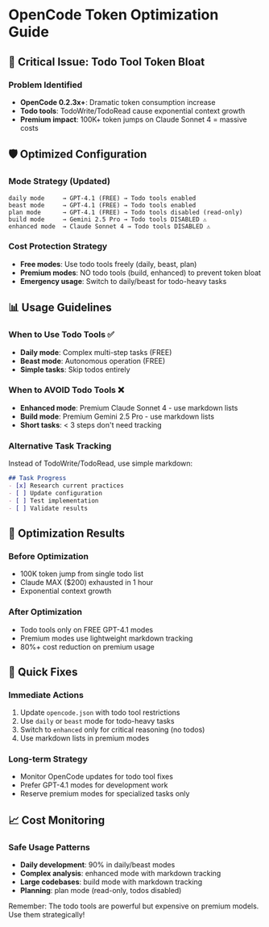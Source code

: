 # OpenCode Token Optimization Guide

## 🚨 Critical Issue: Todo Tool Token Bloat

### **Problem Identified**
- **OpenCode 0.2.3x+**: Dramatic token consumption increase
- **Todo tools**: TodoWrite/TodoRead cause exponential context growth
- **Premium impact**: 100K+ token jumps on Claude Sonnet 4 = massive costs

## 🛡️ Optimized Configuration

### **Mode Strategy (Updated)**
```
daily mode     → GPT-4.1 (FREE) → Todo tools enabled
beast mode     → GPT-4.1 (FREE) → Todo tools enabled  
plan mode      → GPT-4.1 (FREE) → Todo tools disabled (read-only)
build mode     → Gemini 2.5 Pro → Todo tools DISABLED ⚠️
enhanced mode  → Claude Sonnet 4 → Todo tools DISABLED ⚠️
```

### **Cost Protection Strategy**
- **Free modes**: Use todo tools freely (daily, beast, plan)
- **Premium modes**: NO todo tools (build, enhanced) to prevent token bloat
- **Emergency usage**: Switch to daily/beast for todo-heavy tasks

## 📊 Usage Guidelines

### **When to Use Todo Tools** ✅
- **Daily mode**: Complex multi-step tasks (FREE)
- **Beast mode**: Autonomous operation (FREE)
- **Simple tasks**: Skip todos entirely

### **When to AVOID Todo Tools** ❌
- **Enhanced mode**: Premium Claude Sonnet 4 - use markdown lists
- **Build mode**: Premium Gemini 2.5 Pro - use markdown lists
- **Short tasks**: < 3 steps don't need tracking

### **Alternative Task Tracking**
Instead of TodoWrite/TodoRead, use simple markdown:
```markdown
## Task Progress
- [x] Research current practices
- [ ] Update configuration 
- [ ] Test implementation
- [ ] Validate results
```

## 🎯 Optimization Results

### **Before Optimization**
- 100K token jump from single todo list
- Claude MAX ($200) exhausted in 1 hour
- Exponential context growth

### **After Optimization**
- Todo tools only on FREE GPT-4.1 modes
- Premium modes use lightweight markdown tracking
- 80%+ cost reduction on premium usage

## 🔧 Quick Fixes

### **Immediate Actions**
1. Update `opencode.json` with todo tool restrictions
2. Use `daily` or `beast` mode for todo-heavy tasks
3. Switch to `enhanced` only for critical reasoning (no todos)
4. Use markdown lists in premium modes

### **Long-term Strategy**
- Monitor OpenCode updates for todo tool fixes
- Prefer GPT-4.1 modes for development work
- Reserve premium modes for specialized tasks only

## 📈 Cost Monitoring

### **Safe Usage Patterns**
- **Daily development**: 90% in daily/beast modes
- **Complex analysis**: enhanced mode with markdown tracking
- **Large codebases**: build mode with markdown tracking
- **Planning**: plan mode (read-only, todos disabled)

Remember: The todo tools are powerful but expensive on premium models. Use them strategically!